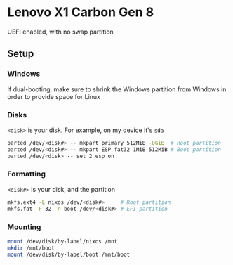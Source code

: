 # Lenovo X1 Carbon Gen 8

UEFI enabled, with no swap partition

## Setup

### Windows

If dual-booting, make sure to shrink the Windows partition from Windows in order to provide space for Linux

### Disks

`<disk>` is your disk. For example, on my device it's `sda`

```sh
parted /dev/<disk#> -- mkpart primary 512MiB -8GiB  # Root partition
parted /dev/<disk#> -- mkpart ESP fat32 1MiB 512MiB # Boot partition
parted /dev/<disk> -- set 2 esp on
```

### Formatting

`<disk#>` is your disk, and the partition

```sh
mkfs.ext4 -L nixos /dev/<disk#>     # Root partition
mkfs.fat -F 32 -n boot /dev/<disk#> # EFI partition
```

### Mounting

```sh
mount /dev/disk/by-label/nixos /mnt
mkdir /mnt/boot
mount /dev/disk/by-label/boot /mnt/boot
```

